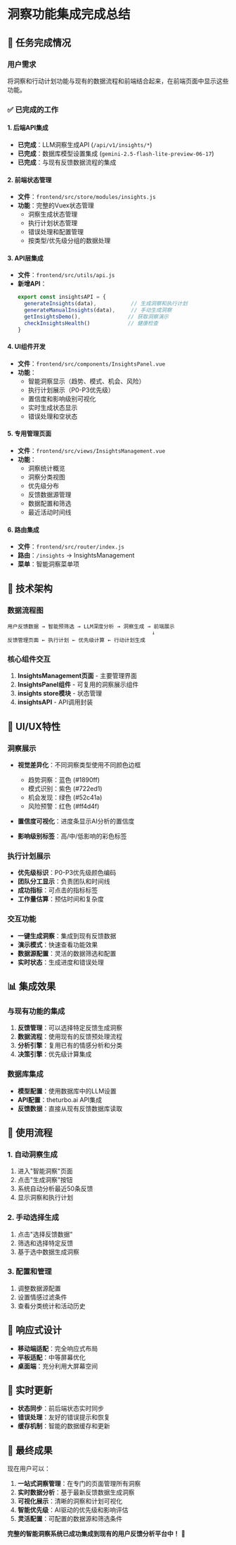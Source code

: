 # 洞察功能集成完成总结

## 🎯 任务完成情况

### 用户需求
将洞察和行动计划功能与现有的数据流程和前端结合起来，在前端页面中显示这些功能。

### ✅ 已完成的工作

#### 1. 后端API集成
- **已完成**：LLM洞察生成API (`/api/v1/insights/*`)
- **已完成**：数据库模型设置集成 (`gemini-2.5-flash-lite-preview-06-17`)
- **已完成**：与现有反馈数据流程的集成

#### 2. 前端状态管理
- **文件**：`frontend/src/store/modules/insights.js`
- **功能**：完整的Vuex状态管理
  - 洞察生成状态管理
  - 执行计划状态管理
  - 错误处理和配置管理
  - 按类型/优先级分组的数据处理

#### 3. API层集成
- **文件**：`frontend/src/utils/api.js`
- **新增API**：
  ```javascript
  export const insightsAPI = {
    generateInsights(data),           // 生成洞察和执行计划
    generateManualInsights(data),     // 手动生成洞察
    getInsightsDemo(),               // 获取洞察演示
    checkInsightsHealth()            // 健康检查
  }
  ```

#### 4. UI组件开发
- **文件**：`frontend/src/components/InsightsPanel.vue`
- **功能**：
  - 智能洞察显示（趋势、模式、机会、风险）
  - 执行计划展示（P0-P3优先级）
  - 置信度和影响级别可视化
  - 实时生成状态显示
  - 错误处理和空状态

#### 5. 专用管理页面
- **文件**：`frontend/src/views/InsightsManagement.vue`
- **功能**：
  - 洞察统计概览
  - 洞察分类视图
  - 优先级分布
  - 反馈数据源管理
  - 数据配置和筛选
  - 最近活动时间线

#### 6. 路由集成
- **文件**：`frontend/src/router/index.js`
- **路由**：`/insights` → InsightsManagement
- **菜单**：智能洞察菜单项

## 🔧 技术架构

### 数据流程图
```
用户反馈数据 → 智能预筛选 → LLM深度分析 → 洞察生成 → 前端展示
                                              ↓
反馈管理页面 ← 执行计划 ← 优先级计算 ← 行动计划生成
```

### 核心组件交互
1. **InsightsManagement页面** - 主要管理界面
2. **InsightsPanel组件** - 可复用的洞察展示组件
3. **insights store模块** - 状态管理
4. **insightsAPI** - API调用封装

## 🎨 UI/UX特性

### 洞察展示
- **视觉差异化**：不同洞察类型使用不同颜色边框
  - 趋势洞察：蓝色 (#1890ff)
  - 模式识别：紫色 (#722ed1)
  - 机会发现：绿色 (#52c41a)
  - 风险预警：红色 (#ff4d4f)

- **置信度可视化**：进度条显示AI分析的置信度
- **影响级别标签**：高/中/低影响的彩色标签

### 执行计划展示
- **优先级标识**：P0-P3优先级颜色编码
- **团队分工显示**：负责团队和时间线
- **成功指标**：可点击的指标标签
- **工作量估算**：预估时间和复杂度

### 交互功能
- **一键生成洞察**：集成到现有反馈数据
- **演示模式**：快速查看功能效果
- **数据源配置**：灵活的数据筛选和配置
- **实时状态**：生成进度和错误处理

## 📊 集成效果

### 与现有功能的集成
1. **反馈管理**：可以选择特定反馈生成洞察
2. **数据流程**：使用现有的反馈预处理流程
3. **分析引擎**：复用已有的情感分析和分类
4. **决策引擎**：优先级计算集成

### 数据库集成
- **模型配置**：使用数据库中的LLM设置
- **API配置**：theturbo.ai API集成
- **反馈数据**：直接从现有反馈数据库读取

## 🚀 使用流程

### 1. 自动洞察生成
1. 进入"智能洞察"页面
2. 点击"生成洞察"按钮
3. 系统自动分析最近50条反馈
4. 显示洞察和执行计划

### 2. 手动选择生成
1. 点击"选择反馈数据"
2. 筛选和选择特定反馈
3. 基于选中数据生成洞察

### 3. 配置和管理
1. 调整数据源配置
2. 设置情感过滤条件
3. 查看分类统计和活动历史

## 📱 响应式设计

- **移动端适配**：完全响应式布局
- **平板适配**：中等屏幕优化
- **桌面端**：充分利用大屏幕空间

## 🔄 实时更新

- **状态同步**：前后端状态实时同步
- **错误处理**：友好的错误提示和恢复
- **缓存机制**：智能的数据缓存和更新

## 🎉 最终成果

现在用户可以：

1. **一站式洞察管理**：在专门的页面管理所有洞察
2. **实时数据分析**：基于最新反馈数据生成洞察
3. **可视化展示**：清晰的洞察和计划可视化
4. **智能优先级**：AI驱动的优先级和影响评估
5. **灵活配置**：可配置的数据源和筛选条件

**完整的智能洞察系统已成功集成到现有的用户反馈分析平台中！** 🎯 